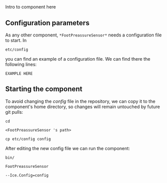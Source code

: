 ```
```
#
``` FootPreassureSensor
```
Intro to component here


## Configuration parameters
As any other component,
``` *FootPreassureSensor* ```
needs a configuration file to start. In

    etc/config

you can find an example of a configuration file. We can find there the following lines:

    EXAMPLE HERE

    
## Starting the component
To avoid changing the *config* file in the repository, we can copy it to the component's home directory, so changes will remain untouched by future git pulls:

    cd

``` <FootPreassureSensor 's path> ```

    cp etc/config config
    
After editing the new config file we can run the component:

    bin/

```FootPreassureSensor ```

    --Ice.Config=config
